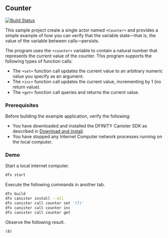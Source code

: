 ## Counter

[![Build Status](https://travis-ci.org/dfinity-lab/examples.svg?branch=master)](https://travis-ci.org/dfinity-lab/examples?branch=master)

This sample project create a single actor named `+Counter+` and provides a simple example of how you can verify that the variable state—that is, the value of the variable between calls—persists.

The program uses the `+counter+` variable to contain a natural number that represents the current value of the counter.
This program supports the following types of function calls:

* The `+set+` function call updates the current value to an arbitrary numeric value you specify as an argument.
* The `+inc+` function call updates the current value, incrementing by 1 (no return value).
* The `+get+` function call queries and returns the current value.

### Prerequisites

Before building the example application, verify the following:

* You have downloaded and installed the DFINITY Canister SDK as described in [Download and install](https://sdk.dfinity.org/docs/quickstart/quickstart.html#download-and-install).
* You have stopped any Internet Computer network processes running on the local computer.

### Demo

Start a local internet computer.

```bash
dfx start
```

Execute the following commands in another tab.

```bash
dfx build
dfx canister install --all
dfx canister call counter set '(7)'
dfx canister call counter inc
dfx canister call counter get
```

Observe the following result.

```
(8)
```
